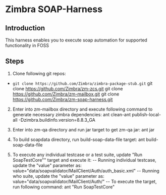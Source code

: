 # Zimbra SOAP-Harness

## Introduction
This harness enables you to execute soap automation for supported functionality in FOSS

## Steps
1. Clone following git repos:
- `git clone https://github.com/Zimbra/zimbra-package-stub.git`
	git clone https://github.com/Zimbra/zm-zcs.git
	git clone https://github.com/Zimbra/zm-mailbox.git
	git clone https://github.com/Zimbra/zm-soap-harness.git

2. Enter into zm-mailbox directory and execute following command to generate necessary zimbra dependencies:
   ant clean-ant publish-local-all -Dzimbra.buildinfo.version=8.8.3_GA

3. Enter into zm-qa directory and run jar target to get zm-qa jar:
   ant jar

4. To build soapdata directory, run build-soap-data-file target:
   ant build-soap-data-file

5. To execute any individual testcase or a test suite, update "Run SoapTestCore"" target and execute it:
 -- Running individual testcase, update the "value" parameter as:
	value="data/soapvalidator/MailClient/Auth/auth_basic.xml"
 -- Running who suite, update the "value" parameter as:
	value="data/soapvalidator/MailClient/Auth/"
 -- To execute the target, run following command:
	ant "Run SoapTestCore"
